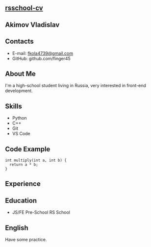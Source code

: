 ## [rsschool-cv](https://finger45.github.io/rsschool-cv/)
## Akimov Vladislav
## Contacts
- E-mail: fkola4739@gmail.com
- GitHub: github.com/finger45
## About Me
I'm a high-school student living in Russia, very interested in front-end development.  
## Skills
- Python
- C++
- Git
- VS Code
## Code Example
```
int multiply(int a, int b) {
  return a * b;
}
```
## Experience
## Education
- JS/FE Pre-School RS School
## English
Have some practice.